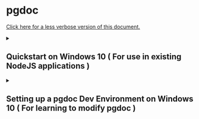 
# pgdoc

[Click here for a less verbose version of this document.][terse]

<details>
<summary><h2> Quickstart on Windows 10 ( For use in existing NodeJS applications ) </h2></summary>

If you have a NodeJS project and want to get started right away keep reading. Otherwise skip ahead to the "Installation on Windows 10" section.

<br/>

### The npm module

If you are simply using pgdoc for an existing NodeJS project, you should be able to access the module by installing it via npm in your local project directory.

``` bash
npm install --save pgdoc
```

<br/>

### The PostgreSQL database

> [The PostgreSQL database][postgresql] stores persistent data for your application, like user accounts, purchases and other application state. 

Go to [the PostgreSQL homepage][postgresql] and click the download button. Once the next page loads, there will be a red "Download the installer" link at the top of the page.

Clicking that red link takes you to a page with a grid of downloads. If your computer is 64 bit (modern ones will be), download the "Windows x86-64" installer for the most current version of PostgreSQL (version 12.3 as of this writing).

Install it after the download finishes. During the install you will be asked to set a password. Chose something you will remember and write the credentials down somewhere safe, or you will lose access to the database.

When asked use the default port for your install (5432) or you will need to update all examples and configs you use to your custom port number. If your database is on a public server instead of a personal machine you will want to use a custom port number for security reasons.

The installer may try to install additional software after the PostgreSQL install completes. You only need PostgreSQL itself to make use this library.

Once the install has completed successfully, when you search Windows for "sql" you should see a new program "SQL shell (psql)".

> This program psql is an interactive shell that allows you to directly control the database. Using pgdoc allows your Javascript code to interact with the database in a very similar way.


<br/>

### Configuring PostgreSQL

> Both pgdoc and PostgreSQL should be working on your computer now. For pgdoc to interact with the database, you must be configure it to allow your program to log in and accept the commands that make it work.

Open the "SQL shell (psql)" application from Windows search, and go through the process of logging in to the shell.

Unless you are using a remote database or custom port, the default options (localhost/postgres/5432/postgres) for items up until the password are acceptable. Give it the password you chose for your PostgreSQL database.

Once you are logged in you should see a prompt that looks something like this:

``` sql
postgres=# _
```

From here you need to import pgdoc's SQL install file.

Note that the slashes required by psql are backslashes, unlike the forward slashes windows command prompt normally uses.

Type the path to the installer into the prompt, replacing everything before "node_modules" in the path to your NodeJS application's path.

``` sql
\i C:/Users/<USERNAME>/Projects/myProject/node_modules/pgdoc/code/sql/install_pgdoc
```

This should result in a series of all caps statements about what the install is doing. As long as there are are no errors, your database configuration is is complete.


<br/>

### Now What?

The [CRUD Examples][crud] should now work. Open up a "Node.js" application window and get try them out.

<br/>

</details>
<details>


<summary><h2> Setting up a pgdoc Dev Environment on Windows 10 ( For learning to modify pgdoc ) </h2></summary>

<br/>

### Installing NodeJS

> NodeJS is a Javascript runtime. It is an application that runs programs made in the Javascript programming language. You can make applications in NodeJS that make use of the pgdoc library to store information in a database.

Go to [the NodeJS homepage][node] and download the LTS version of NodeJS. Install it after the download finishes.

Once the install has completed, when you search the windows bar for "node" you should now see a "Node.js" app and a "Node.js command prompt" app.

> The "Node.js" app runs an instance of the NodeJS REPL ( Read-Evaluate-Print Loop ) that provides an interactive session. You can type or paste code into this window to run commands in the language one at a time. This is useful for testing out code and experimenting with Javascript.

> The "Node.js command prompt" is a specially configured version of the Windows command prompt customized for use with NodeJS. You can use this to download Javascript library modules from the npm repository. It can also be used run scripts on NodeJS. To create a script, you save your Javascript code in a file with the .js extension.

<br/>

### Installing PostgreSQL

Perform the steps outlined above in "The PostgreSQL database" to install PostgreSQL.


<br/>

### Installing the git version control system

> You need to get pgdoc itself downloaded on to your computer. Your browser on windows may prevent you from downloading the zip file directly. Using git will allow you to get the pgdoc project onto your computer using the same source control system that developers use to build their projects.

Download [the git version control system][https://git-scm.com/download/win] and install it. If you aren't sure about the install options the defaults should be fine for our purposes here.

Once the install has completed successfully, when you search Windows for "git" you should see a new program "Git CMD".

<br/>

### Downloading pgdoc

Run the "Git CMD" application.

Now we need to get to the directory where your pgdoc will live on your computer. Create a "Projects" folder in your home directory "C:\Users\<UserName>\", then change to that directory.

``` bat
mkdir Projects
cd Projects
```

Now you need to download pgdoc to your computer.

``` bat
git clone https://github.com/eadsjr/pgdoc
```

Now pgdoc should be situated at this path "C:\Users\<UserName>\Projects\pgdoc"

You can close the "Git CMD" window once this step is finished.

<br/>

### Download dependencies

> Now you need to get the programs that pgdoc relies on downloaded to your computer. There aren't many of them, but they are necessary.

Open the "Node.js command prompt" program.

Navigate to the folder containing the pgdoc Project.

``` bat
cd Projects\pgdoc
```

Now download the dependencies for the project using the NodeJS Package Manager (npm).

``` bat
npm install
```

This window will be useful for running the examples, so leave it open for now.

<br/>

### Configuring PostgreSQL

> Both pgdoc and PostgreSQL should be working on your computer now. For pgdoc to interact with the database, you must be configure it to allow your program to log in and accept the commands that make it work.

Open the "SQL shell (psql)" application from Windows search, and go through the process of logging in to the shell.

Unless you are using a remote database or custom port, the default options (localhost/postgres/5432/postgres) for items up until the password are acceptable. Give it the password you chose for your PostgreSQL database.

Once you are logged in you should see a prompt that looks something like this:

``` sql
postgres=# _
```

From here you need to import pgdoc's SQL install file. Type the following into the prompt, replacing <USERNAME> with your own Window's username. This is the exact same name as your home folder.

``` sql
\i C:/Users/<USERNAME>/Projects/pgdoc/code/sql/install_pgdoc
```

Note that the slashes required by psql are backslashes, unlike the forward slashes windows commandline normally uses.

This should result in a series of all caps statements about what the install is doing. As long as there are are no errors, your database configuration is is complete.


<br/>

### Now What?

The [CRUD Examples][crud] should now work. Open up a "Node.js" application window and get try them out.

<br/>

</details>


[pgdoc]: https://github.com/eadsjr/pgdoc
[git]: https://git-scm.com/download/win
[node]: https://nodejs.org/en/
[homebrew]: https://brew.sh/
[postgresql]: https://www.postgresql.org/
[crud]: CRUD_Examples.md
[terse]: DevEnv_Windows_10_Terse.md
